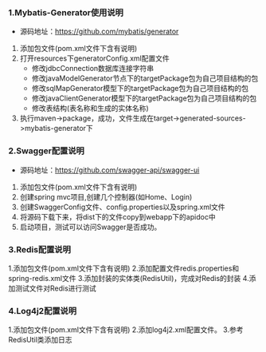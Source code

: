 ### 1.Mybatis-Generator使用说明
* 源码地址：https://github.com/mybatis/generator
1. 添加包文件(pom.xml文件下含有说明)
2. 打开resources下generatorConfig.xml配置文件
    * 修改jdbcConnection数据库连接字符串
    * 修改javaModelGenerator节点下的targetPackage包为自己项目结构的包
    * 修改sqlMapGenerator模型下的targetPackage包为自己项目结构的包
    * 修改javaClientGenerator模型下的targetPackage包为自己项目结构的包
    * 修改表结构(表名称和生成的实体名称)
3. 执行maven->package，成功，文件生成在target->generated-sources->mybatis-generator下

### 2.Swagger配置说明
* 源码地址：https://github.com/swagger-api/swagger-ui
1. 添加包文件(pom.xml文件下含有说明)
2. 创建spring mvc项目,创建几个控制器(如Home、Login)
3. 创建SwaggerConfig文件、config.properties以及spring.xml文件
4. 将源码下载下来，将dist下的文件copy到webapp下的apidoc中
5. 启动项目，测试可以访问Swagger是否成功。

### 3.Redis配置说明
1.添加包文件(pom.xml文件下含有说明)
2.添加配置文件redis.properties和spring-redis.xml文件
3.添加封装的实体类(RedisUtil)，完成对Redis的封装
4.添加测试文件对Redis进行测试

### 4.Log4j2配置说明
1.添加包文件(pom.xml文件下含有说明)
2.添加log4j2.xml配置文件。
3.参考RedisUtil类添加日志